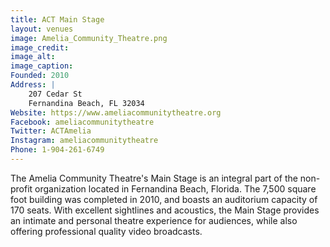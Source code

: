 ```yaml
---
title: ACT Main Stage
layout: venues
image: Amelia_Community_Theatre.png
image_credit:
image_alt:
image_caption:
Founded: 2010
Address: |
    207 Cedar St
    Fernandina Beach, FL 32034
Website: https://www.ameliacommunitytheatre.org
Facebook: ameliacommunitytheatre
Twitter: ACTAmelia
Instagram: ameliacommunitytheatre
Phone: 1-904-261-6749
---
```

The Amelia Community Theatre's Main Stage is an integral part of the non-profit organization located in Fernandina Beach, Florida. The 7,500 square foot building was completed in 2010, and boasts an auditorium capacity of 170 seats. With excellent sightlines and acoustics, the Main Stage provides an intimate and personal theatre experience for audiences, while also offering professional quality video broadcasts.